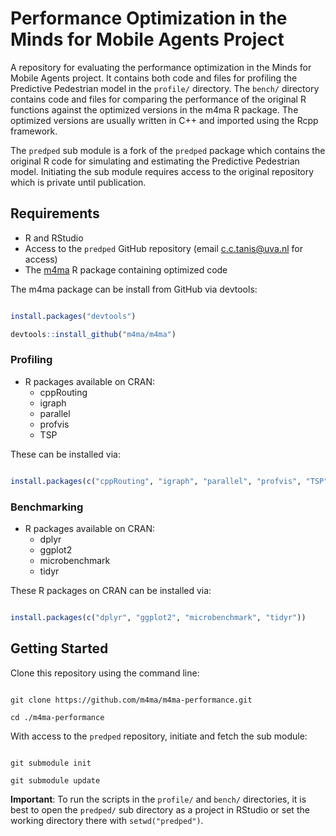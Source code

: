 # Performance Optimization in the Minds for Mobile Agents Project

A repository for evaluating the performance optimization in the Minds for 
Mobile Agents project. It contains both code and files for profiling the
Predictive Pedestrian model in the `profile/` directory. The `bench/` directory
contains code and files for comparing the performance of the original R
functions against the optimized versions in the m4ma R package. The optimized
versions are usually written in C++ and imported using the Rcpp framework.

The `predped` sub module is a fork of the `predped` package which contains the
original R code for simulating and estimating the Predictive Pedestrian model.
Initiating the sub module requires access to the original repository which is
private until publication.

## Requirements
- R and RStudio
- Access to the `predped` GitHub repository (email c.c.tanis@uva.nl for access)
- The [m4ma](https://github.com/m4ma/m4ma) R package containing optimized code

The m4ma package can be install from GitHub via devtools:

```r

install.packages("devtools")

devtools::install_github("m4ma/m4ma")

```

### Profiling
- R packages available on CRAN:
  - cppRouting
  - igraph
  - parallel
  - profvis
  - TSP

These can be installed via:

```r

install.packages(c("cppRouting", "igraph", "parallel", "profvis", "TSP"))

```

### Benchmarking
- R packages available on CRAN:
  - dplyr
  - ggplot2
  - microbenchmark
  - tidyr

These R packages on CRAN can be installed via:

```r

install.packages(c("dplyr", "ggplot2", "microbenchmark", "tidyr"))

```

## Getting Started
Clone this repository using the command line:

```console

git clone https://github.com/m4ma/m4ma-performance.git

cd ./m4ma-performance

```

With access to the `predped` repository, initiate and fetch the sub module:

```console

git submodule init

git submodule update

```

**Important**: To run the scripts in the `profile/` and `bench/` directories,
it is best to open the `predped/` sub directory as a project in RStudio or set
the working directory there with `setwd("predped")`.
